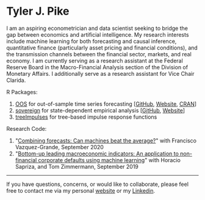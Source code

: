 # Tyler J. Pike 

I am an aspiring econometrician and data scientist seeking to bridge the gap between economics and artificial intelligence. My research interests include machine learning for both forecasting and causal inference, quantitative finance (particularly asset pricing and financial conditions),  and the transmission channels between the financial sector, markets, and real economy. I am currently serving as a research assistant at the Federal Reserve Board in the Macro-Financial Analysis section of the Division of Monetary Affairs. I additionally serve as a research assistant for Vice Chair Clarida.

R Packages:  
1. [OOS](https://github.com/tylerJPike/OOS) for out-of-sample time series forecasting  [[GitHub](https://github.com/tylerJPike/OOS), [Website](https://tylerjpike.github.io/OOS/), [CRAN](https://cran.r-project.org/web/packages/OOS/index.html)]
2. [sovereign](https://github.com/tylerJPike/sovereign) for state-dependent empirical analysis [[GitHub](https://github.com/tylerJPike/sovereign), [Website](https://tylerjpike.github.io/sovereign/)]
3. [treeImpulses](https://github.com/tylerJPike/treeImpulses) for tree-based impulse response functions

Research Code: 
1. "[Combining forecasts: Can machines beat the average?](https://github.com/tylerJPike/CanMachinesBeatTheAverage)" with Francisco Vazquez-Grande, September 2020
2. "[Bottom-up leading macroeconomic indicators: An application to non-financial corporate defaults using machine learning](https://github.com/tylerJPike/BottomUpMacroIndicators)" with   Horacio Sapriza, and Tom Zimmermann, September 2019

---
If you have questions, concerns, or would like to collaborate, please feel free to contact me via my personal [website](https://tylerjpike.github.io/) or my [Linkedin](https://www.linkedin.com/in/tyler-j-pike/).
